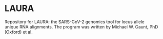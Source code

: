 # LAURA
Repository for LAURA: the SARS-CoV-2 genomics tool for locus allele unique RNA alignments. The program was written by Michael W. Gaunt, PhD (Oxford) et al. 
